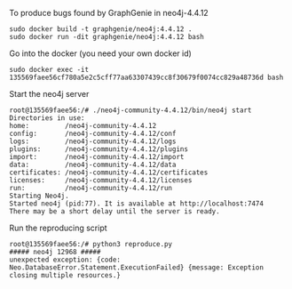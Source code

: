 To produce bugs found by GraphGenie in neo4j-4.4.12

```
sudo docker build -t graphgenie/neo4j:4.4.12 .
sudo docker run -dit graphgenie/neo4j:4.4.12 bash
```

Go into the docker (you need your own docker id)
```
sudo docker exec -it 135569faee56cf780a5e2c5cff77aa63307439cc8f30679f0074cc829a48736d bash
```

Start the neo4j server
```
root@135569faee56:/# ./neo4j-community-4.4.12/bin/neo4j start
Directories in use:
home:         /neo4j-community-4.4.12
config:       /neo4j-community-4.4.12/conf
logs:         /neo4j-community-4.4.12/logs
plugins:      /neo4j-community-4.4.12/plugins
import:       /neo4j-community-4.4.12/import
data:         /neo4j-community-4.4.12/data
certificates: /neo4j-community-4.4.12/certificates
licenses:     /neo4j-community-4.4.12/licenses
run:          /neo4j-community-4.4.12/run
Starting Neo4j.
Started neo4j (pid:77). It is available at http://localhost:7474
There may be a short delay until the server is ready.
```

Run the reproducing script
```
root@135569faee56:/# python3 reproduce.py
##### neo4j 12968 #####
unexpected exception: {code: Neo.DatabaseError.Statement.ExecutionFailed} {message: Exception closing multiple resources.}
```

